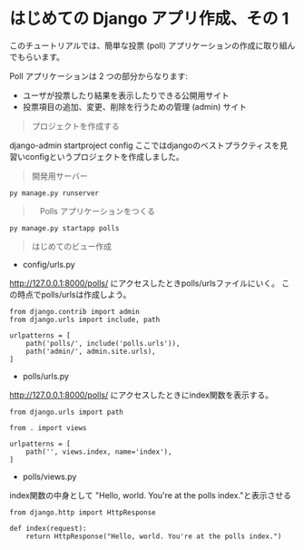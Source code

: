# はじめての Django アプリ作成、その 1
このチュートリアルでは、簡単な投票 (poll) アプリケーションの作成に取り組ん でもらいます。

Poll アプリケーションは 2 つの部分からなります:

- ユーザが投票したり結果を表示したりできる公開用サイト
- 投票項目の追加、変更、削除を行うための管理 (admin) サイト

> プロジェクトを作成する

django-admin startproject config
ここではdjangoのベストプラクティスを見習いconfigというプロジェクトを作成しました。

> 開発用サーバー

`py manage.py runserver`

>　Polls アプリケーションをつくる

`py manage.py startapp polls`

>はじめてのビュー作成
- config/urls.py


http://127.0.0.1:8000/polls/
にアクセスしたときpolls/urlsファイルにいく。
この時点でpolls/urlsは作成しよう。

```
from django.contrib import admin
from django.urls import include, path

urlpatterns = [
    path('polls/', include('polls.urls')),
    path('admin/', admin.site.urls),
]
```


- polls/urls.py

http://127.0.0.1:8000/polls/
にアクセスしたときにindex関数を表示する。

```
from django.urls import path

from . import views

urlpatterns = [
    path('', views.index, name='index'),
]
```

- polls/views.py


index関数の中身として
"Hello, world. You're at the polls index."と表示させる

```
from django.http import HttpResponse

def index(request):
    return HttpResponse("Hello, world. You're at the polls index.")
```
